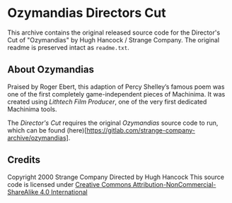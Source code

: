 # Ozymandias Directors Cut

This archive contains the original released source code for the Director's Cut of "Ozymandias" by Hugh Hancock / Strange Company. The original readme is preserved intact as `readme.txt`.

## About Ozymandias

Praised by Roger Ebert, this adaption of Percy Shelley’s famous poem was one of the first completely game-independent pieces of Machinima. It was created using _Lithtech Film Producer_, one of the very first dedicated Machinima tools.

The _Director's Cut_ requires the original _Ozymandias_ source code to run, which can be found (here)[https://gitlab.com/strange-company-archive/ozymandias].

## Credits

Copyright 2000 Strange Company
Directed by Hugh Hancock
This source code is licensed under [Creative Commons
Attribution-NonCommercial-ShareAlike 4.0 International](http://creativecommons.org/licenses/by-nc-sa/4.0/)
